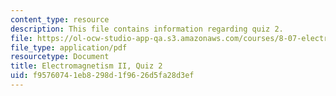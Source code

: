 ```yaml
---
content_type: resource
description: This file contains information regarding quiz 2.
file: https://ol-ocw-studio-app-qa.s3.amazonaws.com/courses/8-07-electromagnetism-ii-fall-2012/f95760741eb8298d1f9626d5fa28d3ef_MIT8_07F12_quiz2.pdf
file_type: application/pdf
resourcetype: Document
title: Electromagnetism II, Quiz 2
uid: f9576074-1eb8-298d-1f96-26d5fa28d3ef
---
```

